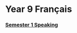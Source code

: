 <head>
  <title>Year 9 French</title>
</head>

# Year 9 Français
### [Semester 1 Speaking](/the-merchant/notes/year9/french/speaking-assessment-semester-one.html)
